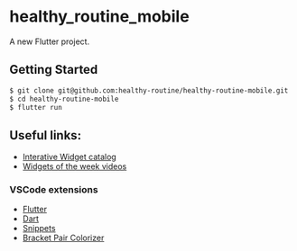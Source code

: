 # healthy_routine_mobile

A new Flutter project.

## Getting Started

```bash
$ git clone git@github.com:healthy-routine/healthy-routine-mobile.git
$ cd healthy-routine-mobile
$ flutter run
```

## Useful links:

- [Interative Widget catalog](https://flutter-widget.live/basics/introduction)
- [Widgets of the week videos](https://www.youtube.com/playlist?list=PLjxrf2q8roU23XGwz3Km7sQZFTdB996iG)

### VSCode extensions

- [Flutter](https://marketplace.visualstudio.com/items?itemName=Dart-Code.flutter)
- [Dart](https://marketplace.visualstudio.com/items?itemName=Dart-Code.dart-code)
- [Snippets](https://marketplace.visualstudio.com/items?itemName=Nash.awesome-flutter-snippets)
- [Bracket Pair Colorizer](https://marketplace.visualstudio.com/items?itemName=CoenraadS.bracket-pair-colorizer-2)